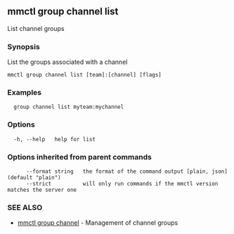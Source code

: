 ## mmctl group channel list

List channel groups

### Synopsis

List the groups associated with a channel

```
mmctl group channel list [team]:[channel] [flags]
```

### Examples

```
  group channel list myteam:mychannel
```

### Options

```
  -h, --help   help for list
```

### Options inherited from parent commands

```
      --format string   the format of the command output [plain, json] (default "plain")
      --strict          will only run commands if the mmctl version matches the server one
```

### SEE ALSO

* [mmctl group channel](mmctl_group_channel.md)	 - Management of channel groups

